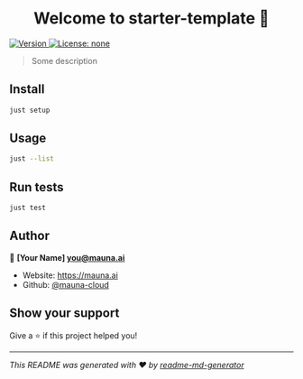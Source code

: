 <h1 align="center">Welcome to starter-template 👋</h1>
<p>
  <a href="https://www.npmjs.com/package/starter-template" target="_blank">
    <img alt="Version" src="https://img.shields.io/npm/v/starter-template.svg">
  </a>
  <a href="#" target="_blank">
    <img alt="License: none" src="https://img.shields.io/badge/License-none-yellow.svg" />
  </a>
</p>

> Some description

## Install

```sh
just setup
```

## Usage

```sh
just --list
```

## Run tests

```sh
just test
```

## Author

👤 **[Your Name] <you@mauna.ai>**

- Website: https://mauna.ai
- Github: [@mauna-cloud](https://github.com/mauna-cloud)

## Show your support

Give a ⭐️ if this project helped you!

---

_This README was generated with ❤️ by [readme-md-generator](https://github.com/kefranabg/readme-md-generator)_
